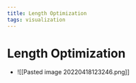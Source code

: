 ```yaml
---
title: Length Optimization
tags: visualization
---
```


# Length Optimization
- ![[Pasted image 20220418123246.png]]
































